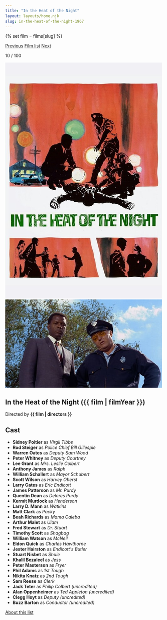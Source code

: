 ```yaml
---
title: "In the Heat of the Night"
layout: layouts/home.njk
slug: in-the-heat-of-the-night-1967
---
```


{% set film = films[slug] %}

<nav class="films">
  <a class="prev" href="../barefoot-in-the-park-1967">Previous</a>
  <a href="../">Film list</a>
  <a class="next" href="../2001-a-space-odyssey-1968">Next</a>
</nav>

<p>10 / 100</p>

<article class="film">
  <div class="backdrop-and-poster">
    <img class="poster" src="../films/posters/in-the-heat-of-the-night-1967.jpg" alt="">
    <img class="backdrop" src="../films/backdrops/in-the-heat-of-the-night-1967.jpg" alt="">
  </div>

  <h1>In the Heat of the Night ({{ film | filmYear }})</h1>

  

  <p class="director">
    Directed by <strong>{{ film | directors }}</strong>
  </p>


  <h2>
    Cast
  </h2>
  <ul>
            <li><strong>Sidney Poitier</strong> as <em>Virgil Tibbs</em></li>
        <li><strong>Rod Steiger</strong> as <em>Police Chief Bill Gillespie</em></li>
        <li><strong>Warren Oates</strong> as <em>Deputy Sam Wood</em></li>
        <li><strong>Peter Whitney</strong> as <em>Deputy Courtney</em></li>
        <li><strong>Lee Grant</strong> as <em>Mrs. Leslie Colbert</em></li>
        <li><strong>Anthony James</strong> as <em>Ralph</em></li>
        <li><strong>William Schallert</strong> as <em>Mayor Schubert</em></li>
        <li><strong>Scott Wilson</strong> as <em>Harvey Oberst</em></li>
        <li><strong>Larry Gates</strong> as <em>Eric Endicott</em></li>
        <li><strong>James Patterson</strong> as <em>Mr. Purdy</em></li>
        <li><strong>Quentin Dean</strong> as <em>Delores Purdy</em></li>
        <li><strong>Kermit Murdock</strong> as <em>Henderson</em></li>
        <li><strong>Larry D. Mann</strong> as <em>Watkins</em></li>
        <li><strong>Matt Clark</strong> as <em>Packy</em></li>
        <li><strong>Beah Richards</strong> as <em>Mama Caleba</em></li>
        <li><strong>Arthur Malet</strong> as <em>Ulam</em></li>
        <li><strong>Fred Stewart</strong> as <em>Dr. Stuart</em></li>
        <li><strong>Timothy Scott</strong> as <em>Shagbag</em></li>
        <li><strong>William Watson</strong> as <em>McNeil</em></li>
        <li><strong>Eldon Quick</strong> as <em>Charles Hawthorne</em></li>
        <li><strong>Jester Hairston</strong> as <em>Endicott's Butler</em></li>
        <li><strong>Stuart Nisbet</strong> as <em>Shuie</em></li>
        <li><strong>Khalil Bezaleel</strong> as <em>Jess</em></li>
        <li><strong>Peter Masterson</strong> as <em>Fryer</em></li>
        <li><strong>Phil Adams</strong> as <em>1st Tough</em></li>
        <li><strong>Nikita Knatz</strong> as <em>2nd Tough</em></li>
        <li><strong>Sam Reese</strong> as <em>Clerk</em></li>
        <li><strong>Jack Teter</strong> as <em>Philip Colbert (uncredited)</em></li>
        <li><strong>Alan Oppenheimer</strong> as <em>Ted Appleton (uncredited)</em></li>
        <li><strong>Clegg Hoyt</strong> as <em>Deputy (uncredited)</em></li>
        <li><strong>Buzz Barton</strong> as <em>Conductor (uncredited)</em></li>
  </ul>
</article>
<footer>
  <a href="../about">About this list</a>
</footer>
